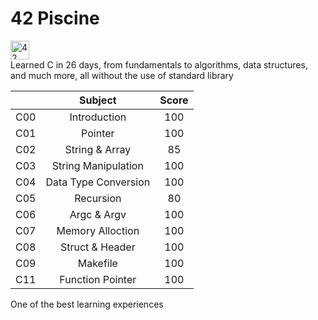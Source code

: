 # 42 Piscine

<img src="https://github.com/eesuhn/c-piscine-14/assets/102596628/1c7ed51d-6afa-410b-ae89-92557236b064" alt="42 logo" width="30" /> <br>
Learned C in 26 days, from fundamentals to algorithms, data structures, and much more, all without the use of standard library <br> 

|          | Subject                 | Score       |
| :------: | :---------------------: | :---------: |
| C00      | Introduction            | 100         |
| C01      | Pointer                 | 100         |
| C02      | String & Array          | 85          |
| C03      | String Manipulation     | 100         |
| C04      | Data Type Conversion    | 100         |
| C05      | Recursion               | 80          |
| C06      | Argc & Argv             | 100         |
| C07      | Memory Alloction        | 100         |
| C08      | Struct & Header         | 100         |
| C09      | Makefile                | 100         |
| C11      | Function Pointer        | 100         |

One of the best learning experiences
